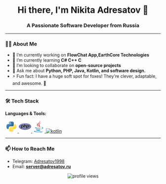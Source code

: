 <h1 align="center">Hi there, I'm Nikita Adresatov 👋</h1>
<h3 align="center">A Passionate Software Developer from Russia</h3>

---

### 🧑‍💻 About Me

- 🔭 I’m currently working on **FlowChat App,EarthCore Technologies**
- 🌱 I’m currently learning **C# C++ C**
- 👯 I’m looking to collaborate on **open-source projects**
- 💬 Ask me about **Python, PHP, Java, Kotlin, and software design.**
- ⚡ Fun fact: I have a huge soft spot for foxes! They're clever, adaptable, and awesome. 🦊

---

### 🛠️ Tech Stack

**Languages & Tools:**

<p align="left">
  
  <!-- Python -->
  <a href="https://www.python.org" target="_blank" rel="noreferrer">
    <img src="https://raw.githubusercontent.com/devicons/devicon/master/icons/python/python-original.svg" alt="python" width="40" height="40"/>
  </a>
  
  <!-- PHP -->
  <a href="https://www.php.net" target="_blank" rel="noreferrer">
    <img src="https://raw.githubusercontent.com/devicons/devicon/master/icons/php/php-original.svg" alt="php" width="40" height="40"/>
  </a>
  
  <!-- Java -->
  <a href="https://www.java.com" target="_blank" rel="noreferrer">
    <img src="https://raw.githubusercontent.com/devicons/devicon/master/icons/java/java-original.svg" alt="java" width="40" height="40"/>
  </a>
  
  <!-- Kotlin -->
  <a href="https://kotlinlang.org" target="_blank" rel="noreferrer">
    <img src="https://www.vectorlogo.zone/logos/kotlinlang/kotlinlang-icon.svg" alt="kotlin" width="40" height="40"/>
  </a>
  
  <!-- Add more icons for frameworks/databases you use, e.g.: -->
  <!--
  <a href="https://www.docker.com/" target="_blank" rel="noreferrer">
    <img src="https://raw.githubusercontent.com/devicons/devicon/master/icons/docker/docker-original-wordmark.svg" alt="docker" width="40" height="40"/>
  </a>
  <a href="https://www.mysql.com/" target="_blank" rel="noreferrer">
    <img src="https://raw.githubusercontent.com/devicons/devicon/master/icons/mysql/mysql-original-wordmark.svg" alt="mysql" width="40" height="40"/>
  </a>
  <a href="https://git-scm.com/" target="_blank" rel="noreferrer">
    <img src="https://www.vectorlogo.zone/logos/git-scm/git-scm-icon.svg" alt="git" width="40" height="40"/>
  </a>
  -->
  
</p>

---


### 📫 How to Reach Me

- Telegram: [Adresatov1998](https://t.me/Adresatov1998)
- Email: **server@adresatov.ru**

<p align="center">
   <img src="https://komarev.com/ghpvc/?username=your-username&label=Profile%20Views&color=0e75b6&style=flat" alt="profile views" />
</p>
